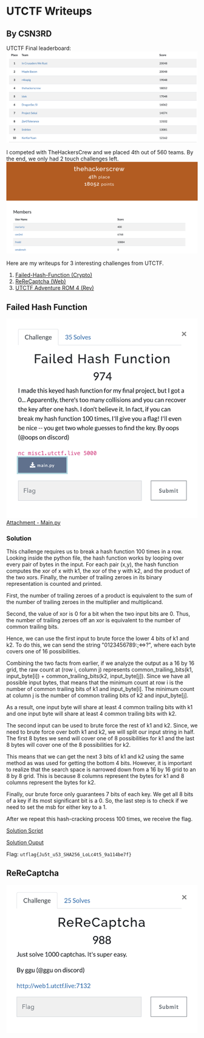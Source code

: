 # UTCTF Writeups
## By CSN3RD

UTCTF Final leaderboard:
![](Top10Teams.png)

I competed with TheHackersCrew and we placed 4th out of 560 teams. By the end, we only had 2 touch challenges left.
![](FinalResults.png)

Here are my writeups for 3 interesting challenges from UTCTF.
1. [Failed-Hash-Function (Crypto)](#Failed-Hash-Function)
2. [ReReCaptcha (Web)](#ReReCaptcha)
3. [UTCTF Adventure ROM 4 (Rev)](#UTCTF-Adventure-ROM-4)

## Failed Hash Function
![](FHF.png)
[Attachment - Main.py](main.py)

### Solution
This challenge requires us to break a hash function 100 times in a row. Looking inside the python file, the hash function works by looping over every pair of bytes in the input. For each pair (x,y), the hash function computes the xor of x with k1, the xor of the y with k2, and the product of the two xors. Finally, the number of trailing zeroes in its binary representation is counted and printed.

First, the number of trailing zeroes of a product is equivalent to the sum of the number of trailing zeroes in the multiplier and multiplicand.

Second, the value of xor is 0 for a bit when the two input bits are 0. Thus, the number of trailing zeroes off an xor is equivalent to the number of common trailing bits.

Hence, we can use the first input to brute force the lower 4 bits of k1 and k2. To do this, we can send the string "0123456789:;<=>?", where each byte covers one of 16 possibilities.

Combining the two facts from earlier, if we analyze the output as a 16 by 16 grid, the raw count at (row i, column j) represents common_trailing_bits(k1, input_byte[i]) + common_trailing_bits(k2, input_byte[j]). Since we have all possible input bytes, that means that the minimum count at row i is the number of common trailing bits of k1 and input_byte[i]. The minimum count at column j is the number of common trailing bits of k2 and input_byte[j].

As a result, one input byte will share at least 4 common trailing bits with k1 and one input byte will share at least 4 common trailing bits with k2.

The second input can be used to brute force the rest of k1 and k2. Since, we need to brute force over both k1 and k2, we will split our input string in half. The first 8 bytes we send will cover one of 8 possibilities for k1 and the last 8 bytes will cover one of the 8 possibilities for k2.

This means that we can get the next 3 bits of k1 and k2 using the same method as was used for getting the bottom 4 bits. However, it is important to realize that the search space is narrowed down from a 16 by 16 grid to an 8 by 8 grid. This is because 8 columns represent the bytes for k1 and 8 columns represent the bytes for k2.

Finally, our brute force only guarantees 7 bits of each key. We get all 8 bits of a key if its most significant bit is a 0. So, the last step is to check if we need to set the msb for either key to a 1.

After we repeat this hash-cracking process 100 times, we receive the flag.

[Solution Script](failhash.py)

[Solution Ouput](failhashfunction_out.txt)

Flag: `utflag{Ju5t_u53_SHA256_LoLc4t5_9a114be7f}`


## ReReCaptcha
![](RRC.png)
